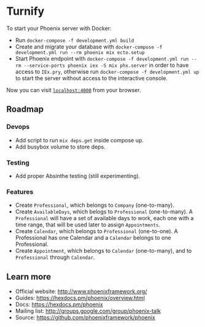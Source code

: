 # Turnify

To start your Phoenix server with Docker:

  * Run `docker-compose -f development.yml build`
  * Create and migrate your database with `docker-compose -f development.yml run --rm phoenix mix ecto.setup`
  * Start Phoenix endpoint with `docker-compose -f development.yml run --rm --service-ports phoenix iex -S mix phx.server` in order to have access to `IEx.pry`, otherwise run `docker-compose -f development.yml up` to start the server without access to the interactive console.

Now you can visit [`localhost:4000`](http://localhost:4000) from your browser.

## Roadmap

### Devops

  * Add script to run `mix deps.get` inside compose up.
  * Add busybox volume to store deps.

### Testing

  * Add proper Absinthe testing (still experimenting).

### Features

  * Create `Professional`, which belongs to `Company` (one-to-many). 
  * Create `AvailableDays`, which belogs to `Professional` (one-to-many). A `Professional` will have a set of available days to work, each one with a time range, that will be used later to assign `Appointments`.
  * Create `Calendar`, which belongs to `Professional` (one-to-one). A Professional has one Calendar and a `Calendar` belongs to one Professional.
  * Create `Appointment`, which belongs to `Calendar` (one-to-many), and to `Professional` through `Calendar`.

## Learn more

  * Official website: http://www.phoenixframework.org/
  * Guides: https://hexdocs.pm/phoenix/overview.html
  * Docs: https://hexdocs.pm/phoenix
  * Mailing list: http://groups.google.com/group/phoenix-talk
  * Source: https://github.com/phoenixframework/phoenix
